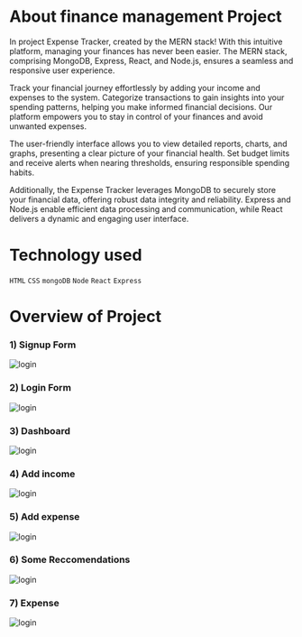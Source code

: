 # About finance management Project
In project Expense Tracker, created by the MERN stack! With this intuitive platform, managing your finances has never been easier. The MERN stack, comprising MongoDB, Express, React, and Node.js, ensures a seamless and responsive user experience.

Track your financial journey effortlessly by adding your income and expenses to the system. Categorize transactions to gain insights into your spending patterns, helping you make informed financial decisions. Our platform empowers you to stay in control of your finances and avoid unwanted expenses.

The user-friendly interface allows you to view detailed reports, charts, and graphs, presenting a clear picture of your financial health. Set budget limits and receive alerts when nearing thresholds, ensuring responsible spending habits.

Additionally, the Expense Tracker leverages MongoDB to securely store your financial data, offering robust data integrity and reliability. Express and Node.js enable efficient data processing and communication, while React delivers a dynamic and engaging user interface.









# Technology used
`HTML`
`CSS`
`mongoDB`
`Node`
`React`
`Express`

    


# Overview of Project

### 1) Signup Form
![login](https://github.com/jadvamar/Finance-management2/assets/103949217/3376b05e-ae7a-4f7a-94af-f62bc7f40103)

### 2) Login Form
![login](https://github.com/jadvamar/Finance-management2/assets/103949217/438b1dd5-cfb2-4822-aae8-5ed9d9220f04)

### 3) Dashboard 
![login](https://github.com/jadvamar/Finance-management2/assets/103949217/da9f6dd4-2129-4524-8f09-b29059fa2440)


### 4) Add income 
![login](https://github.com/jadvamar/Finance-management2/assets/103949217/94a9cfe4-ef19-4d0e-a960-d33fc0c668e3)

### 5) Add expense
![login](https://github.com/jadvamar/Finance-management2/assets/103949217/9b038ebc-230b-4631-8df7-07d0e8e97b12)

### 6) Some Reccomendations 
![login](https://github.com/jadvamar/Finance-management2/assets/103949217/c8aff6d6-09c3-45f1-8d96-066c9ffa682a)

### 7) Expense 
![login](https://github.com/jadvamar/Finance-management2/assets/103949217/ca96068c-bab1-418f-8bfe-ccc832d22d45)
